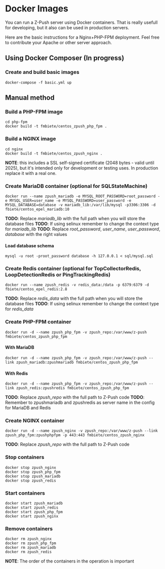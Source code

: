 # Docker Images

You can run a Z-Push server using Docker containers. That is really usefull for developing, but it also can be used in production servers.


Here are the basic instructions for a Nginx+PHP-FPM deployment. Feel free to contribute your Apache or other server approach.


## Using Docker Composer (In progress)


### Create and build basic images

    docker-compose -f basic.yml up





## Manual method


### Build a PHP-FPM image

    cd php-fpm
    docker build -t fmbiete/centos_zpush_php_fpm .


### Build a NGINX image

    cd nginx
    docker build -t fmbiete/centos_zpush_nginx .

**NOTE**: this includes a SSL self-signed certificate (2048 bytes - valid until 2025), but it's intended only for development or testing uses. In production replace it with a real one.


### Create MariaDB container (optional for SQLStateMachine)

    docker run --name zpush_mariadb -e MYSQL_ROOT_PASSWORD=root_password -e MYSQL_USER=user_name -e MYSQL_PASSWORD=user_password -e MYSQL_DATABASE=database -v mariadb_lib:/var/lib/mysql -p3306:3306 -d fbiete/centos_epel_mariadb:10

**TODO**: Replace *mariadb_lib* with the full path when you will store the database files
**TODO**: If using selinux remember to change the context type for *mariadb_lib*
**TODO**: Replace *root_password*, *user_name*, *user_password*, *database* with the right values

#### Load database schema

    mysql -u root -proot_password database -h 127.0.0.1 < sql/mysql.sql


### Create Redis container (optional for TopCollectorRedis, LoopDetectionRedis or PingTrackingRedis)

    docker run --name zpush_redis -v redis_data:/data -p 6379:6379 -d fbiete/centos_epel_redis:2.8

**TODO**: Replace *redis_data* with the full path when you will store the database files
**TODO**: If using selinux remember to change the context type for *redis_data*

### Create PHP-FPM container

    docker run -d --name zpush_php_fpm -v zpush_repo:/var/www/z-push fmbiete/centos_zpush_php_fpm

#### With MariaDB

    docker run -d --name zpush_php_fpm -v zpush_repo:/var/www/z-push --link zpush_mariadb:zpushmariadb fmbiete/centos_zpush_php_fpm

#### With Redis

    docker run -d --name zpush_php_fpm -v zpush_repo:/var/www/z-push --link zpush_redis:zpushredis fmbiete/centos_zpush_php_fpm

**TODO**: Replace *zpush_repo* with the full path to Z-Push code
**TODO**: Remember to zpushmariadb and zpushredis as server name in the config for MariaDB and Redis


### Create NGINX container

    docker run -d --name zpush_nginx -v zpush_repo:/var/www/z-push --link zpush_php_fpm:zpushphpfpm -p 443:443 fmbiete/centos_zpush_nginx

**TODO**: Replace *zpush_repo* with the full path to Z-Push code


### Stop containers

    docker stop zpush_nginx
    docker stop zpush_php_fpm
    docker stop zpush_mariadb
    docker stop zpush_redis


### Start containers

    docker start zpush_mariadb
    docker start zpush_redis
    docker start zpush_php_fpm
    docker start zpush_nginx


### Remove containers

    docker rm zpush_nginx
    docker rm zpush_php_fpm
    docker rm zpush_mariadb
    docker rm zpush_redis

**NOTE**: The order of the containers in the operation is important